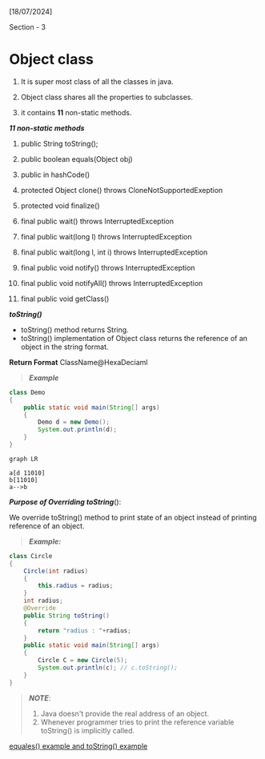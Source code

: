 [18/07/2024]

Section - 3

# Object class

  

1. It is super most class of all the classes in java.

2. Object class shares all the properties to subclasses.

3. it contains **11** non-static methods.

  

***11 non-static methods***

  

1. public String toString();

2. public boolean equals(Object obj)

3. public in hashCode()

4. protected Object clone() throws CloneNotSupportedExeption

5. protected void finalize()

6. final public wait() throws InterruptedException

7. final public wait(long l) throws InterruptedException

8. final public wait(long l, int i) throws InterruptedException

9. final public void notify() throws InterruptedException

10. final public void notifyAll() throws InterruptedException

11. final public void getClass()

***toString()***

- toString() method returns String.
- toString() implementation of Object class returns the reference of an object in the string format.

**Return Format** ClassName@HexaDeciaml

>***Example***

```java
class Demo
{
	public static void main(String[] args)
	{
		Demo d = new Demo();
		System.out.println(d);
	}
}
```

```mermaid
graph LR

a[d 11010]
b[11010]
a-->b

```
***Purpose of Overriding toString***():

We override toString() method to print state of an object instead of printing reference of an object.

>***Example:***

```java
class Circle
{
	Circle(int radius)
	{
		this.radius = radius;
	}
	int radius;
	@Override
	public String toString()
	{
		return "radius : "+radius;
	}
	public static void main(String[] args)
	{
		Circle C = new Circle(5);
		System.out.println(c); // c.toString();
	}
}	
``` 

>***NOTE***:
>1. Java doesn't provide the real address of an object.
>2. Whenever programmer tries to print the reference variable toString() is implicitly called.

[equales() example and toString() example](Object_class)